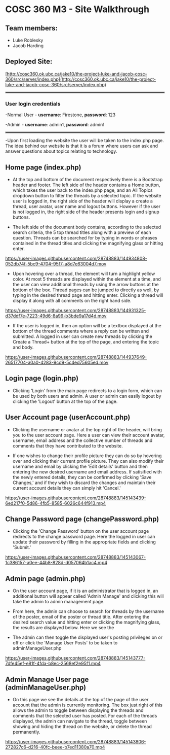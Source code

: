 # COSC 360 M3 - Site Walkthrough

## Team members:
- Luke Roblesky
- Jacob Harding

## Deployed Site:
[http://cosc360.ok.ubc.ca/jake10/the-project-luke-and-jacob-cosc-360/src/server/index.php](http://cosc360.ok.ubc.ca/jake10/the-project-luke-and-jacob-cosc-360/src/server/index.php)

<hr style="border:2px solid gray"> </hr>

### User login credentials
-Normal User - **username**: Firestone, **password**: 123</p>
-Admin - **username**: admin1, **password**: admin1</p>

<hr style="border:2px solid gray"> </hr>

-Upon first loading the website the user will be taken to the index.php page. The idea behind our website is that it is a forum where users can ask and answer questions about topics relating to technology.

## Home page (index.php)
- At the top and bottom of the document respectively there is a Bootstrap header and footer. The left side of the header contains a Home button, which takes the user back to the index.php page, and an All Topics dropdown button to filter the threads by a selected topic. If the website user is logged in, the right side of the header will display a create a thread, user avatar, user name and logout buttons. However if the user is not logged in, the right side of the header presents login and signup buttons.

- The left side of the document body contains, according to the selected search criteria, the 5 top thread titles along with a preview of each question. Threads can be searched for by typing in words or phrases contained in the thread titles and clicking the magnifying glass or hitting enter. 

https://user-images.githubusercontent.com/28748883/144934808-052db74f-5bc9-4704-95f7-a8d7e63004d7.mov

- Upon hovering over a thread, the element will turn a highlight yellow color. At most 5 threads are displayed within the element at a time, and the user can view additional threads by using the arrow buttons at the bottom of the box. Thread pages can be jumped to directly as well, by typing in the desired thread page and hitting enter. Clicking a thread will display it along with all comments on the right hand side. 

https://user-images.githubusercontent.com/28748883/144931325-d37ddf7e-7223-49d6-8a99-b3bde9a17d4d.mov

- If the user is logged in, then an option will be a textbox displayed at the bottom of the thread comments where a reply can be written and submitted. A logged in user can create new threads by clicking the Create a Thread+ button at the top of the page, and entering the topic and body.

https://user-images.githubusercontent.com/28748883/144937649-26517704-a0a0-4283-9cd9-5c4ed75605ed.mov

## Login page (login.php)
- Clicking 'Login' from the main page redirects to a login form, which can be used by both users and admin. A user or admin can easily logout by clicking the 'Logout' button at the top of the page.

## User Account page (userAccount.php)
- Clicking the username or avatar at the top right of the header, will bring you to the user account page. Here a user can view their account avatar, username, email address and the collective number of threads and comments that they have contributed to the website.

- If one wishes to change their profile picture they can do so by hovering over and clicking their current profile picture. They can also modify their username and email by clicking the 'Edit details' button and then entering the new desired username and email address. If satisified with the newly entered details, they can be confirmed by clicking 'Save Changes,' and if they wish to discard the changes and maintain their current account details they can simply hit 'Cancel.'

https://user-images.githubusercontent.com/28748883/145143439-6ed217f0-5d86-4fb5-8585-6026c644f913.mp4

## Change Password page (changePassword.php)
- Clicking the 'Change Password' button on the user account page redirects to the change password page. Here the logged in user can update their password by filling in the appropriate fields and clicking 'Submit.'

https://user-images.githubusercontent.com/28748883/145143067-1c386157-a0ee-44b8-828d-d057064b1ac4.mp4

## Admin page (admin.php) 
- On the user account page, if it is an administrator that is logged in, an additional button will appear called 'Admin Manage' and clicking this will take the admin to admin management page. 

- From here, the admin can choose to search for threads by the username of the poster, email of the poster or thread title. After entering the desired search value and hitting enter or clicking the magnifying glass, the results are displayed below. Here we see the 

- The admin can then toggle the displayed user's posting privileges on or off or click the 'Manage User Posts' to be taken to adminManageUser.php

https://user-images.githubusercontent.com/28748883/145143777-7dfe45ef-e81f-4fda-b8ec-2568ef2e95f1.mp4

## Admin Manage User page (adminManageUser.php)
- On this page we see the details at the top of the page of the user account that the admin is currently monitoring. The box just right of this allows the admin to toggle between displaying the threads and comments that the selected user has posted. For each of the threads displayed, the admin can navigate to the thread, toggle between showing and hiding the thread on the website, or delete the thread permanently.

https://user-images.githubusercontent.com/28748883/145143806-272827c6-d216-40fc-beee-b7ed11380a70.mp4



